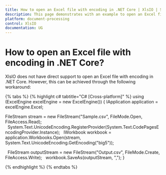 ```yaml
---
title: How to open an Excel file with encoding in .NET Core | XlsIO | Syncfusion
description: This page demonstrates with an example to open an Excel file with encoding in .NET Core using Syncfusion .NET Excel library (XlsIO).
platform: document-processing
control: XlsIO
documentation: UG
---
```


# How to open an Excel file with encoding in .NET Core?

XlsIO does not have direct support to open an Excel file with encoding in .NET Core. However, this can be achieved through the following workaround:

{% tabs %}
{% highlight c# tabtitle="C# [Cross-platform]" %}
using (ExcelEngine excelEngine = new ExcelEngine())
{
  IApplication application = excelEngine.Excel;

  FileStream stream = new FileStream("Sample.csv", FileMode.Open, FileAccess.Read);
  System.Text.UnicodeEncoding.RegisterProvider(System.Text.CodePagesEncodingProvider.Instance);
  IWorkbook workbook = application.Workbooks.Open(stream, System.Text.UnicodeEncoding.GetEncoding("big5"));

  FileStream outputStream = new FileStream("Output.csv", FileMode.Create, FileAccess.Write);
  workbook.SaveAs(outputStream, ",");
}

{% endhighlight %}
{% endtabs %}
